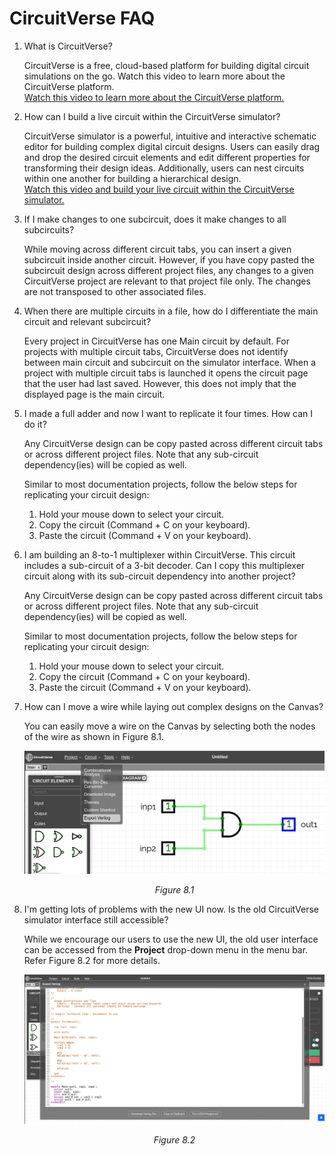 # CircuitVerse FAQ

1. What is CircuitVerse? 

    CircuitVerse is a free, cloud-based platform for building digital circuit simulations on the go. Watch this video to learn more about the CircuitVerse platform. <br>
    [Watch this video to learn more about the CircuitVerse platform.](https://www.youtube.com/watch?v=3Df-2Cn_80A&feature=youtu.be)

2. How can I build a live circuit within the CircuitVerse simulator? 

    CircuitVerse simulator is a powerful, intuitive and interactive schematic editor for building complex digital circuit designs. Users can easily drag and drop the desired circuit elements and  edit different properties for transforming their design ideas. Additionally, users can nest circuits within one another for building a hierarchical design.<br>[Watch this video and build your live circuit within the CircuitVerse simulator.](https://www.youtube.com/watch?v=kN88c5DvL1w&feature=youtu.be) 

3. If I make changes to one subcircuit, does it make changes to all subcircuits?

    While moving across different circuit tabs, you can insert a given subcircuit inside another circuit. However, if you have copy pasted the subcircuit design across different project files, any changes to a given CircuitVerse project are relevant to that project file only. The changes are not transposed to other associated files.

4. When there are multiple circuits in a file, how do I differentiate the main circuit and relevant subcircuit?

    Every project in CircuitVerse has one Main circuit by default. For projects with multiple circuit tabs, CircuitVerse does not identify between main circuit and subcircuit on the simulator interface. When a project with multiple circuit tabs is launched it opens the circuit page that the user had last saved. However, this does not imply that the displayed page is the main circuit. 

5. I made a full adder and now I want to replicate it four times. How can I do it?

    Any CircuitVerse design can be copy pasted across different circuit tabs or across different project files. Note that any sub-circuit dependency(ies) will be copied as well.
    
    Similar to most documentation projects, follow the below steps for replicating your circuit design:

    1. Hold your mouse down to select your circuit.
    2. Copy the circuit (Command + C on your keyboard).
    3. Paste the circuit (Command + V on your keyboard).

6. I am building an 8-to-1 multiplexer within CircuitVerse. This circuit includes a sub-circuit of a 3-bit decoder. Can I copy this multiplexer circuit along with its sub-circuit dependency into another project? 

    Any CircuitVerse design can be copy pasted across different circuit tabs or across different project files. Note that any sub-circuit dependency(ies) will be copied as well.

    Similar to most documentation projects, follow the below steps for replicating your circuit design:
    1. Hold your mouse down to select your circuit.
    2. Copy the circuit (Command + C on your keyboard).
    3. Paste the circuit (Command + V on your keyboard).

7. How can I move a wire while laying out complex designs on the Canvas?

    You can easily move a wire on the Canvas by selecting both the nodes of the wire as shown in Figure 8.1.

    ![drawing](../images/img_chapter8/8.1.png)

    <div align="center"><em>Figure 8.1</em></div>

8. I'm getting lots of problems with the new UI now. Is the old CircuitVerse simulator interface still accessible?

    While we encourage our users to use the new UI, the old user interface can be accessed from the **Project** drop-down menu in the menu bar. Refer Figure 8.2 for more details.

    ![drawing](../images/img_chapter8/8.2.png)

    <div align="center"><em>Figure 8.2</em></div>
